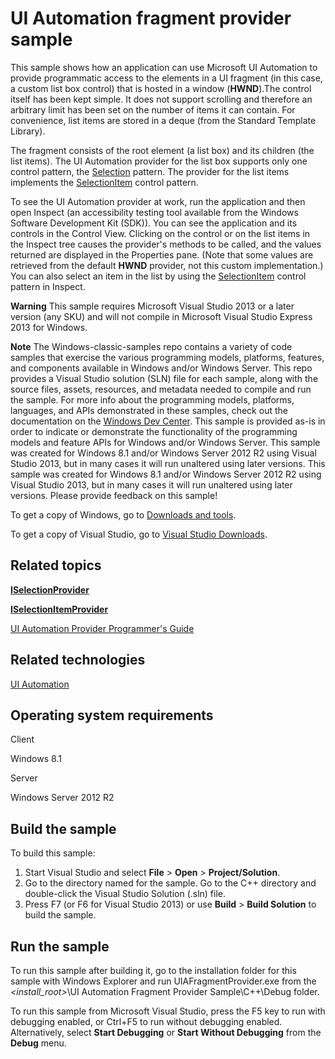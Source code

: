 UI Automation fragment provider sample
======================================

This sample shows how an application can use Microsoft UI Automation to provide programmatic access to the elements in a UI fragment (in this case, a custom list box control) that is hosted in a window (**HWND**).The control itself has been kept simple. It does not support scrolling and therefore an arbitrary limit has been set on the number of items it can contain. For convenience, list items are stored in a deque (from the Standard Template Library).

The fragment consists of the root element (a list box) and its children (the list items). The UI Automation provider for the list box supports only one control pattern, the [Selection](http://msdn.microsoft.com/en-us/library/windows/desktop/ee671285) pattern. The provider for the list items implements the [SelectionItem](http://msdn.microsoft.com/en-us/library/windows/desktop/ee671286) control pattern.

To see the UI Automation provider at work, run the application and then open Inspect (an accessibility testing tool available from the Windows Software Development Kit (SDK)). You can see the application and its controls in the Control View. Clicking on the control or on the list items in the Inspect tree causes the provider's methods to be called, and the values returned are displayed in the Properties pane. (Note that some values are retrieved from the default **HWND** provider, not this custom implementation.) You can also select an item in the list by using the [SelectionItem](http://msdn.microsoft.com/en-us/library/windows/desktop/ee671286) control pattern in Inspect.

**Warning**  This sample requires Microsoft Visual Studio 2013 or a later version (any SKU) and will not compile in Microsoft Visual Studio Express 2013 for Windows.

**Note**  The Windows-classic-samples repo contains a variety of code samples that exercise the various programming models, platforms, features, and components available in Windows and/or Windows Server. This repo provides a Visual Studio solution (SLN) file for each sample, along with the source files, assets, resources, and metadata needed to compile and run the sample. For more info about the programming models, platforms, languages, and APIs demonstrated in these samples, check out the documentation on the [Windows Dev Center](https://dev.windows.com). This sample is provided as-is in order to indicate or demonstrate the functionality of the programming models and feature APIs for Windows and/or Windows Server. This sample was created for Windows 8.1 and/or Windows Server 2012 R2 using Visual Studio 2013, but in many cases it will run unaltered using later versions. This sample was created for Windows 8.1 and/or Windows Server 2012 R2 using Visual Studio 2013, but in many cases it will run unaltered using later versions. Please provide feedback on this sample!

To get a copy of Windows, go to [Downloads and tools](http://go.microsoft.com/fwlink/p/?linkid=301696).

To get a copy of Visual Studio, go to [Visual Studio Downloads](http://go.microsoft.com/fwlink/p/?linkid=301697).

Related topics
--------------

[**ISelectionProvider**](http://msdn.microsoft.com/en-us/library/windows/desktop/ee671355)

[**ISelectionItemProvider**](http://msdn.microsoft.com/en-us/library/windows/desktop/ee671349)

[UI Automation Provider Programmer's Guide](http://msdn.microsoft.com/en-us/library/windows/desktop/ee671596)

Related technologies
--------------------

[UI Automation](http://msdn.microsoft.com/en-us/library/windows/desktop/ee684009)

Operating system requirements
-----------------------------

Client

Windows 8.1

Server

Windows Server 2012 R2

Build the sample
----------------

To build this sample:

1.  Start Visual Studio and select **File** \> **Open** \> **Project/Solution**.
2.  Go to the directory named for the sample. Go to the C++ directory and double-click the Visual Studio Solution (.sln) file.
3.  Press F7 (or F6 for Visual Studio 2013) or use **Build** \> **Build Solution** to build the sample.

Run the sample
--------------

To run this sample after building it, go to the installation folder for this sample with Windows Explorer and run UIAFragmentProvider.exe from the *\<install\_root\>*\\UI Automation Fragment Provider Sample\\C++\\Debug folder.

To run this sample from Microsoft Visual Studio, press the F5 key to run with debugging enabled, or Ctrl+F5 to run without debugging enabled. Alternatively, select **Start Debugging** or **Start Without Debugging** from the **Debug** menu.

